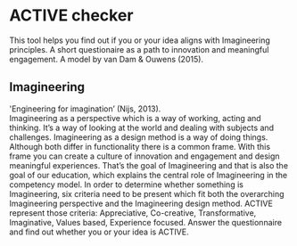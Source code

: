 # ACTIVE checker
This tool helps you find out if you or your idea aligns with Imagineering principles. A short questionaire as a path to innovation and meaningful engagement. A model by van Dam & Ouwens (2015).

## Imagineering
'Engineering for imagination’ (Nijs, 2013).  
Imagineering as a perspective which is a way of working, acting and thinking. It’s a way of looking at the world and dealing with subjects and challenges.
Imagineering as a design method is a way of doing things.
Although both differ in functionality there is a common frame. With this frame you can create a culture of innovation and engagement and design meaningful experiences. That’s the goal of Imagineering and that is also the goal of our education, which explains the central role of Imagineering in the competency model.
In order to determine whether something is Imagineering, six criteria need to be present which fit both the overarching Imagineering perspective and the Imagineering design method. ACTIVE represent those criteria: Appreciative, Co-creative, Transformative, Imaginative, Values based, Experience focused.
Answer the questionnaire and find out whether you or your idea is ACTIVE.
